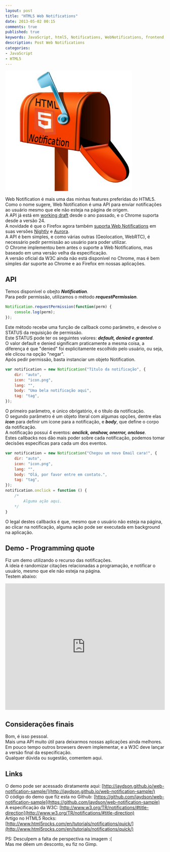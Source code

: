 ```yaml
---
layout: post
title: "HTML5 Web Notifications"
date: 2013-05-02 00:15
comments: true
published: true
keywords: JavaScript, html5, Notifications, WebNotifications, frontend, html
description: Post Web Notifications
categories:
- JavaScript 
- HTML5
---
```

![JSConfBR](/images/notification.jpg)  

Web Notification é mais uma das minhas features preferidas do HTML5.  
Como o nome sugere, Web Notification é uma API para enviar notificações ao usuário mesmo que ele não esteja na página de origem.  
A API já está em [working draft](http://www.w3.org/TR/notifications/) desde o ano passado, e o Chrome suporta desde a versão 24.  
A novidade é que o Firefox agora também [suporta Web Notifications](https://hacks.mozilla.org/2013/04/hidpi-support-html5-notifications-parallel-js-asm-js-and-more-firefox-development-highlights/) em suas versões [Nightly](http://nightly.mozilla.org/) e [Aurora](http://www.mozilla.org/en-US/firefox/aurora/).  
A API é bem simples, e como várias outras (Geolocation, WebRTC), é necessário pedir permissão ao usuário para poder utilizar.  
O Chrome implementou bem antes o suporte a Web Notifications, mas baseado em uma versão velha da especificação.  
A versão oficial da W3C ainda não está disponível no Chrome, mas é bem simples dar suporte ao Chrome e ao Firefox em nossas aplicações.

## API  
Temos disponível o obejto _**Notification**_.  
Para pedir permissão, utilizamos o método _**requestPermission**_.  
```javascript
Notification.requestPermission(function(perm) {
    console.log(perm);
});
```
Este método recebe uma função de callback como parâmetro, e devolve o STATUS da requisição de permissão.  
Este STATUS pode ter os seguintes valores: _**default, denied e granted**_.  
O valor default e denied significam praticamente a mesma coisa, a diferença é que "denied" foi explicitamente escolhido pelo usuário, ou seja, ele clicou na opção "negar".  
Após pedir permissão, basta instanciar um objeto Notification.  
```javascript
var notification = new Notification("Título da notificação", {
    dir: "auto",
    icon: "icon.png",
    lang: "",
    body: "Uma bela notificação aqui",
    tag: "tag",
});
```
O primeiro parâmetro, e único obrigatório, é o título da notificação.  
O segundo parâmetro é um objeto literal com algumas opções, dentre elas _**icon**_ para definir um ícone para a notificação, e _**body**_, que define o corpo da notificação.  
A notificação possui 4 eventos: _**onclick, onshow, onerror, onclose**_.  
Estes callbacks nos dão mais poder sobre cada notificação, podemos tomar decisões específicas para cada um dos eventos.  
```javascript
var notification = new Notification("Chegou um novo Email cara!", {
    dir: "auto",
    icon: "icon.png",
    lang: "",
    body: "Olá, por favor entre em contato.",
    tag: "tag",
});
notification.onclick = function () {
	/*
		Alguma ação aqui.
	*/
}
```
O legal destes callbacks é que, mesmo que o usuário não esteja na página, ao clicar na notificação, alguma ação pode ser executada em background na aplicação.  

## Demo - Programming quote
Fiz um demo utilizando o recurso das notificações.  
A ideia é randomizar citações relacionadas a programação, e notificar o usuário, mesmo que ele não esteja na página.  
Testem abaixo:  

<iframe style="width:100%;height:400px;border:none" src="http://jaydson.github.io/web-notification-sample/"></iframe>  

## Considerações finais  
Bom, é isso pessoal.  
Mais uma API muito útil para deixarmos nossas aplicações ainda melhores.  
Em pouco tempo outros browsers devem implementar, e a W3C deve lançar a versão final da especificação.  
Qualquer dúvida ou sugestão, comentem aqui.  

## Links  
O demo pode ser acessado diratamente aqui: [http://jaydson.github.io/web-notification-sample/](http://jaydson.github.io/web-notification-sample/)  
O código do demo que fiz esta no Github: [https://github.com/jaydson/web-notification-sample](https://github.com/jaydson/web-notification-sample)  
A especificação da W3C: [http://www.w3.org/TR/notifications/#title-direction](http://www.w3.org/TR/notifications/#title-direction)  
Artigo no HTML5 Rocks: [http://www.html5rocks.com/en/tutorials/notifications/quick/](http://www.html5rocks.com/en/tutorials/notifications/quick/)  

PS: Desculpem a falta de perspectiva na imagem :(  
Mas me dêem um desconto, eu fiz no Gimp.  
